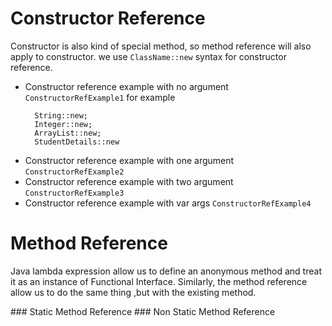 # Constructor Reference
<p>
  
  Constructor is also kind of special method, so method reference will also apply to constructor.
we use ``` ClassName::new ``` syntax for constructor reference.
</p>

- Constructor reference example with no argument  ```ConstructorRefExample1``` for example
  ```
    String::new;
    Integer::new;
    ArrayList::new;
    StudentDetails::new
  ```
- Constructor reference example with one argument  ```ConstructorRefExample2```
- Constructor reference example with two argument  ```ConstructorRefExample3```
- Constructor reference example with var args  ```ConstructorRefExample4```

# Method Reference
<p>
  Java lambda expression allow us to define an anonymous method and treat it as an instance of Functional Interface. Similarly, the method reference allow us to do the same thing ,but with the existing method.
</p>  
### Static Method Reference
### Non Static Method Reference

